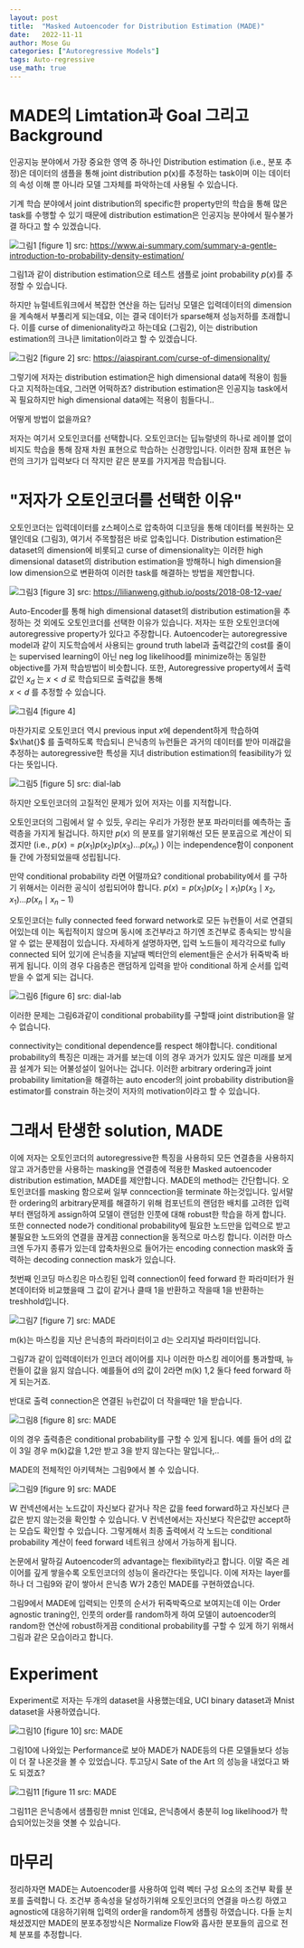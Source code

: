 ```yaml
---
layout: post
title:  "Masked Autoencoder for Distribution Estimation (MADE)"
date:   2022-11-11
author: Mose Gu
categories: ["Autoregressive Models"]
tags: Auto-regressive
use_math: true
---
```


# MADE의 Limtation과 Goal 그리고 Background

인공지능 분야에서 가장 중요한 영역 중 하나인 Distribution estimation (i.e., 분포 추정)은 데이터의 샘플을 통해 joint distribution p(x)를 추정하는 task이며 이는 데이터의 속성 이해 뿐 아니라 모델 그자체를 파악하는데 사용될 수 있습니다.

기계 학습 분야에서 joint distribution의 specific한 property만의 학습을 통해 많은 task를 수행할 수 있기 때문에 distribution estimation은 인공지능 분야에서 필수불가결 하다고 할 수 있겠습니다.

![그림1](https://imgur.com/ZFsvXFw.jpg) [figure 1] src: https://www.ai-summary.com/summary-a-gentle-introduction-to-probability-density-estimation/


그림1과 같이 distribution estimation으로 테스트 샘플로 joint probability $p(x)$를 추정할 수 있습니다.

하지만 뉴럴네트워크에서 복잡한 연산을 하는 딥러닝 모델은 입력데이터의 dimension을 계속해서 부풀리게 되는데요, 이는 결국 데이터가 sparse해져 성능저하를 초래합니다. 이를 curse of dimenionality라고 하는데요 (그림2), 이는 distribution estimation의 크나큰 limitation이라고 할 수 있겠습니다.

![그림2](https://imgur.com/IIA9zZt.jpg) [figure 2] src: https://aiaspirant.com/curse-of-dimensionality/

그렇기에 저자는 distribution estimation은 high dimensional data에 적용이 힘들다고 지적하는데요, 그러면 어떡하죠? distribution estimation은 인공지능 task에서 꼭 필요하지만 high dimensional data에는 적용이 힘들다니..

어떻게 방법이 없을까요?

저자는 여기서 오토인코더를 선택합니다.
오토인코더는 딥뉴럴넷의 하나로 레이블 없이 비지도 학습을 통해 잠재 차원 표현으로 학습하는 신경망입니다. 이러한 잠재 표현은 뉴런의 크기가 입력보다 더 작지만 같은 분포를 가지게끔 학습됩니다.

# "저자가 오토인코더를 선택한 이유"

오토인코더는 입력데이터를 z스페이스로 압축하여 디코딩을 통해 데이터를 복원하는 모델인데요 (그림3), 여기서 주목할점은 바로 압축입니다. Distribution estimation은 dataset의 dimension에 비롯되고 curse of dimensionality는 이러한 high dimensional dataset의 distribution estimation을 방해하니 high dimension을 low dimension으로 변환하여 이러한 task를 해결하는 방법을 제안합니다.

![그림3](https://imgur.com/WymNPaK.jpg) [figure 3] src: https://lilianweng.github.io/posts/2018-08-12-vae/

Auto-Encoder를 통해 high dimensional dataset의 distribution estimation을 추정하는 것 외에도 오토인코더를 선택한 이유가 있습니다. 저자는 또한 오토인코더에 autoregressive property가 있다고 주장합니다.
Autoencoder는 autoregressive model과 같이 지도학습에서 사용되는 ground truth label과 출력값간의 cost를 줄이는 supervised learning이 아닌 neg log likelihood를 minimize하는 동일한 objective를 가져 학습방법이 비슷합니다.
또한, Autoregressive property에서 출력값인 $x_d$ 는 
$x < d$ 로 학습되므로 출력값을 통해  
$x < d$ 를 추정할 수 있습니다. 

![그림4](https://imgur.com/g240wCk.jpg) [figure 4]

마찬가지로 오토인코더 역시 previous input $x$에 dependent하게 학습하여 $x\hat{}$ 를 출력하도록 학습되니 은닉층의 뉴런들은 과거의 데이터를 받아 미래값을 추정하는 autoregressive한 특성을 지녀 distribution estimation의 feasibility가 있다는 뜻입니다. 

![그림5](https://imgur.com/LbPmBDC.jpg) [figure 5] src: dial-lab

하지만 오토인코더의 고질적인 문제가 있어 저자는 이를 지적합니다.

오토인코더의 그림에서 알 수 있듯, 우리는 우리가 가정한 분포 파라미터를 예측하는 출력층을 가지게 될겁니다. 하지만 $p(x)$ 의 분포를 알기위해선 모든 분포곱으로 계산이 되겠지만 (i.e., $p(x) = p(x_1)p(x_2)p(x_3)...p(x_n)$ ) 이는 independence함이 conponent들 간에 가정되었을때 성립됩니다.

만약 conditional probability 라면 어떨까요? conditional probability에서 를 구하기 위해서는 이러한 공식이 성립되어야 합니다.  $p(x) = p(x_1)p(x_2 \mid x_1)p(x_3 \mid x_2,x_1)...p(x_n \mid x_n-1)$

오토인코더는 fully connected feed forward network로 모든 뉴런들이 서로 연결되어있는데 이는 독립적이지 않으며 동시에 조건부라고 하기엔 조건부로 종속되는 방식을 알 수 없는 문제점이 있습니다. 자세하게 설명하자면, 입력 노드들이 제각각으로 fully connected 되어 있기에 은닉층을 지날때 벡터안의 element들은 순서가 뒤죽박죽 바뀌게 됩니다. 이의 경우 다음층은 랜덤하게 입력을 받아 conditional 하게 순서를 입력받을 수 없게 되는 겁니다.

![그림6](https://imgur.com/1WwvtNN.jpg) [figure 6] src: dial-lab

이러한 문제는 그림6과같이 conditional probability를 구할때 joint distribution을 알 수 없습니다. 

connectivity는 conditional dependence를 respect 해야합니다. conditional probability의 특징은 미래는 과거를 보는데 이의 경우 과거가 있지도 않은 미래를 보게끔 설계가 되는 어불성설이 일어나는 겁니다.
이러한 arbitrary ordering과 joint probability limitation을 해결하는 auto encoder의 joint probability distribution을 estimator를 constrain 하는것이 저자의 motivation이라고 할 수 있습니다.

# 그래서 탄생한 solution, MADE

이에 저자는 오토인코더의 autoregressive한 특징을 사용하되 모든 연결층을 사용하지않고 과거층만을 사용하는 masking을 연결층에 적용한 Masked autoencoder distribution estimation, MADE를 제안합니다.
MADE의 method는 간단합니다. 오토인코더를 masking 함으로써 일부 conncection을 terminate 하는것입니다. 잎서말한 ordering의 arbitrary문제를 해결하기 위해 컴포넌트의 랜덤한 배치를 고려한 입력부터 랜덤하게 assign하여 모델이 랜덤한 인풋에 대해 robust한 학습을 하게 합니다.
또한 connected node가 conditional probability에 필요한 노드만을 입력으로 받고 불필요한 노드와의 연결을 끊게끔 connection을 동적으로 마스킹 합니다. 이러한 마스크엔 두가지 종류가 있는데 압축차원으로 들어가는 encoding connection mask와 출력하는 decoding connection mask가 있습니다.

첫번째 인코딩 마스킹은 마스킹된 입력 connection이 feed forward 한 파라미터가 원본데이터와 비교했을때 그 값이 같거나 클때 1을 반환하고 작을때 1을 반환하는 treshhold입니다.

![그림7](https://imgur.com/CUUnarK.jpg) [figure 7] src: MADE

m(k)는 마스킹을 지난 은닉층의 파라미터이고 d는 오리지널 파라미터입니다. 

그림7과 같이 입력데이터가 인코더 레이어를 지나 이러한 마스킹 레이어를 통과할때, 뉴런들이 값을 잃지 않습니다. 예를들어 d의 값이 2라면 m(k) 1,2 둘다 feed forward 하게 되는거죠.

반대로 출력 connection은 연결된 뉴런값이 더 작을때만 1을 받습니다.

![그림8](https://imgur.com/e0D8AZJ.jpg) [figure 8] src: MADE

이의 경우 출력층은 conditional probability를 구할 수 있게 됩니다. 예를 들어 d의 값이 3일 경우 m(k)값을 1,2만 받고 3을 받지 않는다는 말입니다,..

MADE의 전체적인 아키텍쳐는 그림9에서 볼 수 있습니다.

![그림9](https://imgur.com/vL7lzmE.jpg) [figure 9] src: MADE

W 컨넥션에서는 노드값이 자신보다 같거나 작은 값을 feed forward하고 자신보다 큰값은 받지 않는것을 확인할 수 있습니다. V 컨넥션에서는 자신보다 작은값만 accept하는 모습도 확인할 수 있습니다. 그렇게해서 최종 출력에서 각 노드는 conditional probability 계산이 feed forward 네트워크 상에서 가능하게 됩니다.

논문에서 말하길 Autoencoder의 advantage는 flexibility라고 합니다. 이말 즉은 레이어를 깊게 쌓을수록 오토인코더의 성능이 올라간다는 뜻입니다. 이에 저자는 layer를 하나 더 그림9와 같이 쌓아서 은닉층 W가 2층인 MADE를 구현하였습니다. 

그림9에서 MADE에 입력되는 인풋의 순서가 뒤죽박죽으로 보여지는데 이는 Order agnostic traning인, 인풋의 order를 random하게 하여 모델이 autoencoder의 random한 연산에 robust하게끔 conditional probability를 구할 수 있게 하기 위해서 그림과 같은 모습이라고 합니다.

# Experiment

Experiment로 저자는 두개의 dataset을 사용했는데요, UCI binary dataset과 Mnist dataset을 사용하였습니다.

![그림10](https://imgur.com/Z755tVu.jpg) [figure 10] src: MADE

그림10에 나와있는 Performance로 보아 MADE가 NADE등의 다른 모델들보다 성능이 더 잘 나온것을 볼 수 있었습니다. 투고당시 Sate of the Art 의 성능을 내었다고 봐도 되겠죠?
 
![그림11](https://imgur.com/mXAzIhd.jpg) [figure 11 src: MADE

그림11은 은닉층에서 샘플링한 mnist 인데요, 은닉층에서 충분히 log likelihood가 학습되어있는것을 엿볼 수 있습니다.

# 마무리

정리하자면 MADE는 Autoencoder를 사용하여 입력 벡터 구성 요소의 조건부 확률 분포를 출력합니
다. 조건부 종속성을 달성하기위해 오토인코더의 연결을 마스킹 하였고 agnostic에 대응하기위해 입력의 order을 random하게 샘플링 하였습니다. 
다들 눈치채셨겠지만 MADE의 분포추정방식은 Normalize Flow와 흡사한 분포들의 곱으로 전체 분포를 추정합니다. 
